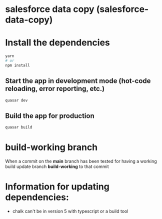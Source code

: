 # salesforce data copy (salesforce-data-copy)

# Install the dependencies

```bash
yarn
# or
npm install
```

## Start the app in development mode (hot-code reloading, error reporting, etc.)

```bash
quasar dev
```

## Build the app for production

```bash
quasar build
```

# build-working branch

When a commit on the **main** branch has been tested for having a working build update branch **build-working** to that commit

# Information for updating dependencies:

- chalk can't be in version 5 with typescript or a build tool
